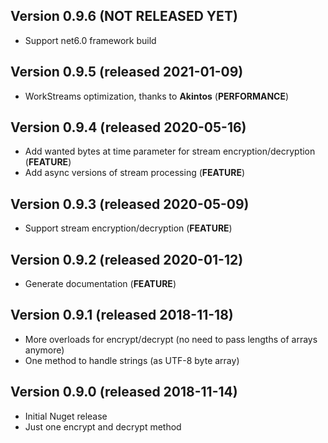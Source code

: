 ## Version 0.9.6 (NOT RELEASED YET)
- Support net6.0 framework build

## Version 0.9.5 (released 2021-01-09)
- WorkStreams optimization, thanks to **Akintos** (**PERFORMANCE**)

## Version 0.9.4 (released 2020-05-16)
- Add wanted bytes at time parameter for stream encryption/decryption (**FEATURE**)
- Add async versions of stream processing (**FEATURE**)

## Version 0.9.3 (released 2020-05-09)
- Support stream encryption/decryption (**FEATURE**)

## Version 0.9.2 (released 2020-01-12)
- Generate documentation (**FEATURE**)

## Version 0.9.1 (released 2018-11-18)
- More overloads for encrypt/decrypt (no need to pass lengths of arrays anymore)
- One method to handle strings (as UTF-8 byte array)
 
## Version 0.9.0 (released 2018-11-14)
- Initial Nuget release
- Just one encrypt and decrypt method
